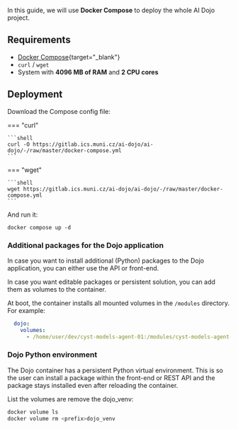In this guide, we will use **Docker Compose** to deploy the whole AI Dojo project.

## Requirements

- [Docker Compose](https://docs.docker.com/compose/install/){target="_blank"}
- `curl` / `wget`
- System with **4096 MB of RAM** and **2 CPU cores**

## Deployment

Download the Compose config file:

=== "curl"

    ```shell
    curl -O https://gitlab.ics.muni.cz/ai-dojo/ai-dojo/-/raw/master/docker-compose.yml
    ```

=== "wget"

    ```shell
    wget https://gitlab.ics.muni.cz/ai-dojo/ai-dojo/-/raw/master/docker-compose.yml
    ```

And run it:
```shell
docker compose up -d
```

### Additional packages for the Dojo application

In case you want to install additional (Python) packages to the Dojo application, you can either use the API or front-end.

In case you want editable packages or persistent solution, you can add them as volumes to the container.

At boot, the container installs all mounted volumes in the `/modules` directory. For example:

```yaml
  dojo:
    volumes:
      - /home/user/dev/cyst-models-agent-01:/modules/cyst-models-agent-01
```

### Dojo Python environment

The Dojo container has a persistent Python virtual environment. This is so the user can install a package within the front-end or REST API and the package stays installed even after reloading the container.

List the volumes are remove the dojo_venv:
```bash
docker volume ls
docker volume rm <prefix>dojo_venv 
```
